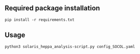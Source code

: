 ## Required package installation
`pip install -r requirements.txt`

## Usage
`python3 solaris_heppa_analysis-script.py config_SOCOL.yaml`
